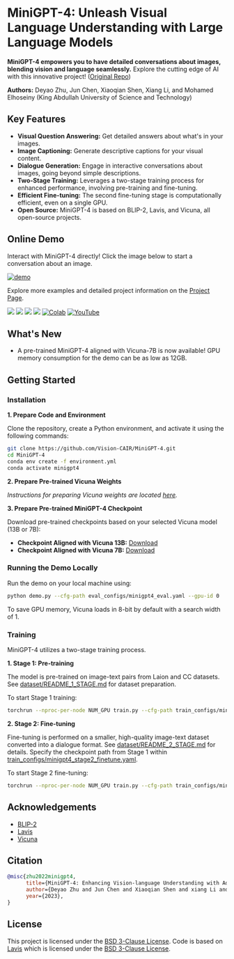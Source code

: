 # MiniGPT-4: Unleash Visual Language Understanding with Large Language Models

**MiniGPT-4 empowers you to have detailed conversations about images, blending vision and language seamlessly.**  Explore the cutting edge of AI with this innovative project!  ([Original Repo](https://github.com/RiseInRose/MiniGPT-4-ZH))

**Authors:** Deyao Zhu, Jun Chen, Xiaoqian Shen, Xiang Li, and Mohamed Elhoseiny (King Abdullah University of Science and Technology)

## Key Features

*   **Visual Question Answering:**  Get detailed answers about what's in your images.
*   **Image Captioning:**  Generate descriptive captions for your visual content.
*   **Dialogue Generation:** Engage in interactive conversations about images, going beyond simple descriptions.
*   **Two-Stage Training:**  Leverages a two-stage training process for enhanced performance, involving pre-training and fine-tuning.
*   **Efficient Fine-tuning:** The second fine-tuning stage is computationally efficient, even on a single GPU.
*   **Open Source:** MiniGPT-4 is based on BLIP-2, Lavis, and Vicuna, all open-source projects.

## Online Demo

Interact with MiniGPT-4 directly! Click the image below to start a conversation about an image.

[![demo](figs/online_demo.png)](https://minigpt-4.github.io)

Explore more examples and detailed project information on the [Project Page](https://minigpt-4.github.io).

<a href='https://minigpt-4.github.io'><img src='https://img.shields.io/badge/Project-Page-Green'></a> <a href='MiniGPT_4.pdf'><img src='https://img.shields.io/badge/Paper-PDF-red'></a> <a href='https://huggingface.co/spaces/Vision-CAIR/minigpt4'><img src='https://img.shields.io/badge/%F0%9F%A4%97%20Hugging%20Face-Spaces-blue'></a> <a href='https://huggingface.co/Vision-CAIR/MiniGPT-4'><img src='https://img.shields.io/badge/%F0%9F%A4%97%20Hugging%20Face-Model-blue'></a> [![Colab](https://colab.research.google.com/assets/colab-badge.svg)](https://colab.research.google.com/drive/1OK4kYsZphwt5DXchKkzMBjYF6jnkqh4R?usp=sharing) [![YouTube](https://badges.aleen42.com/src/youtube.svg)](https://www.youtube.com/watch?v=__tftoxpBAw&feature=youtu.be)

## What's New

*   A pre-trained MiniGPT-4 aligned with Vicuna-7B is now available! GPU memory consumption for the demo can be as low as 12GB.

## Getting Started

### Installation

**1. Prepare Code and Environment**

Clone the repository, create a Python environment, and activate it using the following commands:

```bash
git clone https://github.com/Vision-CAIR/MiniGPT-4.git
cd MiniGPT-4
conda env create -f environment.yml
conda activate minigpt4
```

**2. Prepare Pre-trained Vicuna Weights**

*Instructions for preparing Vicuna weights are located [here](PrepareVicuna.md).*

**3. Prepare Pre-trained MiniGPT-4 Checkpoint**

Download pre-trained checkpoints based on your selected Vicuna model (13B or 7B):

*   **Checkpoint Aligned with Vicuna 13B:** [Download](https://drive.google.com/file/d/1a4zLvaiDBr-36pasffmgpvH5P7CKmpze/view?usp=share_link)
*   **Checkpoint Aligned with Vicuna 7B:** [Download](https://drive.google.com/file/d/1RY9jV0dyqLX-o38LrumkKRh6Jtaop58R/view?usp=sharing)

### Running the Demo Locally

Run the demo on your local machine using:

```bash
python demo.py --cfg-path eval_configs/minigpt4_eval.yaml --gpu-id 0
```

To save GPU memory, Vicuna loads in 8-bit by default with a search width of 1.

### Training

MiniGPT-4 utilizes a two-stage training process.

**1. Stage 1: Pre-training**

The model is pre-trained on image-text pairs from Laion and CC datasets.  See [dataset/README_1_STAGE.md](dataset/README_1_STAGE.md) for dataset preparation.

To start Stage 1 training:

```bash
torchrun --nproc-per-node NUM_GPU train.py --cfg-path train_configs/minigpt4_stage1_pretrain.yaml
```

**2. Stage 2: Fine-tuning**

Fine-tuning is performed on a smaller, high-quality image-text dataset converted into a dialogue format. See [dataset/README_2_STAGE.md](dataset/README_2_STAGE.md) for details.  Specify the checkpoint path from Stage 1 within [train_configs/minigpt4_stage2_finetune.yaml](train_configs/minigpt4_stage2_finetune.yaml).

To start Stage 2 fine-tuning:

```bash
torchrun --nproc-per-node NUM_GPU train.py --cfg-path train_configs/minigpt4_stage2_finetune.yaml
```

## Acknowledgements

*   [BLIP-2](https://huggingface.co/docs/transformers/main/model_doc/blip-2)
*   [Lavis](https://github.com/salesforce/LAVIS)
*   [Vicuna](https://github.com/lm-sys/FastChat)

## Citation

```bibtex
@misc{zhu2022minigpt4,
      title={MiniGPT-4: Enhancing Vision-language Understanding with Advanced Large Language Models}, 
      author={Deyao Zhu and Jun Chen and Xiaoqian Shen and xiang Li and Mohamed Elhoseiny},
      year={2023},
}
```

## License

This project is licensed under the [BSD 3-Clause License](LICENSE.md). Code is based on [Lavis](https://github.com/salesforce/LAVIS) which is licensed under the [BSD 3-Clause License](LICENSE_Lavis.md).